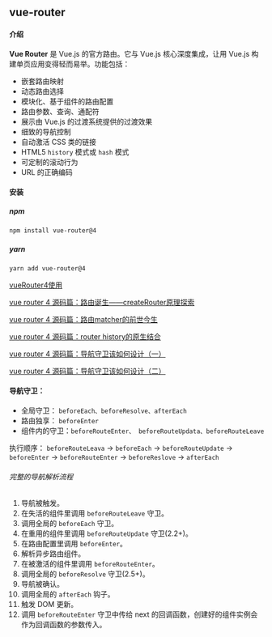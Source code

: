 ## vue-router

#### 介绍

**Vue Router** 是 Vue.js 的官方路由。它与 Vue.js 核心深度集成，让用 Vue.js 构建单页应用变得轻而易举。功能包括：

- 嵌套路由映射
- 动态路由选择
- 模块化、基于组件的路由配置
- 路由参数、查询、通配符
- 展示由 Vue.js 的过渡系统提供的过渡效果
- 细致的导航控制
- 自动激活 CSS 类的链接
- HTML5 `history` 模式或 `hash` 模式
- 可定制的滚动行为
- URL 的正确编码

#### 安装

##### npm

```sh
npm install vue-router@4

```

##### yarn

```sh
yarn add vue-router@4

```

[vueRouter4使用](https://segmentfault.com/a/1190000044949480)


[vue router 4 源码篇：路由诞生——createRouter原理探索](https://juejin.cn/post/7144890513143889950)

[vue router 4 源码篇：路由matcher的前世今生](https://juejin.cn/post/7145742001764319240)

[vue router 4 源码篇：router history的原生结合](https://juejin.cn/post/7146408382251925540)

[vue router 4 源码篇：导航守卫该如何设计（一）](https://juejin.cn/post/7152721037870759972)

[vue router 4 源码篇：导航守卫该如何设计（二）](https://juejin.cn/post/7153958470499172382)

#### 导航守卫：

+ 全局守卫： `beforeEach、beforeResolve、afterEach`
+ 路由独享： `beforeEnter`
+ 组件内的守卫：`beforeRouteEnter、 beforeRouteUpdata、beforeRouteLeave`

执行顺序：
`beforeRouteLeava` -> `beforeEach` -> `beforeRouteUpdate` -> `beforeEnter` -> `beforeRouteEnter` -> `beforeReslove` -> `afterEach`

###### 完整的导航解析流程
1. 导航被触发。
2. 在失活的组件里调用 `beforeRouteLeave` 守卫。
3. 调用全局的 `beforeEach` 守卫。
4. 在重用的组件里调用 `beforeRouteUpdate` 守卫(2.2+)。
5. 在路由配置里调用 `beforeEnter`。
6. 解析异步路由组件。
7. 在被激活的组件里调用 `beforeRouteEnter`。
8. 调用全局的 `beforeResolve` 守卫(2.5+)。
9. 导航被确认。
10. 调用全局的 `afterEach` 钩子。
11. 触发 DOM 更新。
12. 调用 `beforeRouteEnter` 守卫中传给 next 的回调函数，创建好的组件实例会作为回调函数的参数传入。